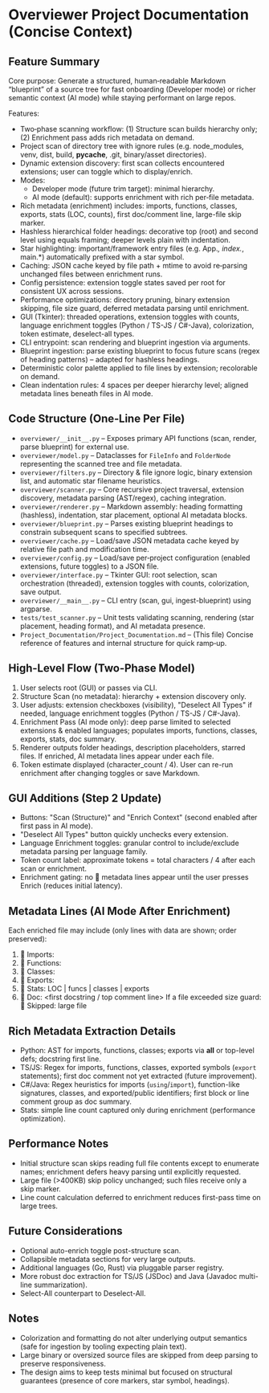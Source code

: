 # Overviewer Project Documentation (Concise Context)

## Feature Summary
Core purpose: Generate a structured, human‑readable Markdown “blueprint” of a source tree for fast onboarding (Developer mode) or richer semantic context (AI mode) while staying performant on large repos.

Features:
- Two‑phase scanning workflow: (1) Structure scan builds hierarchy only; (2) Enrichment pass adds rich metadata on demand.
- Project scan of directory tree with ignore rules (e.g. node_modules, venv, dist, build, __pycache__, .git, binary/asset directories).
- Dynamic extension discovery: first scan collects encountered extensions; user can toggle which to display/enrich.
- Modes:
  - Developer mode (future trim target): minimal hierarchy.
  - AI mode (default): supports enrichment with rich per‑file metadata.
- Rich metadata (enrichment) includes: imports, functions, classes, exports, stats (LOC, counts), first doc/comment line, large-file skip marker.
- Hashless hierarchical folder headings: decorative top (root) and second level using equals framing; deeper levels plain with indentation.
- Star highlighting: important/framework entry files (e.g. App.*, index.*, main.*) automatically prefixed with a star symbol.
- Caching: JSON cache keyed by file path + mtime to avoid re‑parsing unchanged files between enrichment runs.
- Config persistence: extension toggle states saved per root for consistent UX across sessions.
- Performance optimizations: directory pruning, binary extension skipping, file size guard, deferred metadata parsing until enrichment.
- GUI (Tkinter): threaded operations, extension toggles with counts, language enrichment toggles (Python / TS-JS / C#-Java), colorization, token estimate, deselect-all types.
- CLI entrypoint: scan rendering and blueprint ingestion via arguments.
- Blueprint ingestion: parse existing blueprint to focus future scans (regex of heading patterns) – adapted for hashless headings.
- Deterministic color palette applied to file lines by extension; recolorable on demand.
- Clean indentation rules: 4 spaces per deeper hierarchy level; aligned metadata lines beneath files in AI mode.

## Code Structure (One‑Line Per File)
- `overviewer/__init__.py` – Exposes primary API functions (scan, render, parse blueprint) for external use.
- `overviewer/model.py` – Dataclasses for `FileInfo` and `FolderNode` representing the scanned tree and file metadata.
- `overviewer/filters.py` – Directory & file ignore logic, binary extension list, and automatic star filename heuristics.
- `overviewer/scanner.py` – Core recursive project traversal, extension discovery, metadata parsing (AST/regex), caching integration.
- `overviewer/renderer.py` – Markdown assembly: heading formatting (hashless), indentation, star placement, optional AI metadata blocks.
- `overviewer/blueprint.py` – Parses existing blueprint headings to constrain subsequent scans to specified subtrees.
- `overviewer/cache.py` – Load/save JSON metadata cache keyed by relative file path and modification time.
- `overviewer/config.py` – Load/save per‑project configuration (enabled extensions, future toggles) to a JSON file.
- `overviewer/interface.py` – Tkinter GUI: root selection, scan orchestration (threaded), extension toggles with counts, colorization, save output.
- `overviewer/__main__.py` – CLI entry (scan, gui, ingest-blueprint) using argparse.
- `tests/test_scanner.py` – Unit tests validating scanning, rendering (star placement, heading format), and AI metadata presence.
- `Project_Documentation/Project_Documentation.md` – (This file) Concise reference of features and internal structure for quick ramp‑up.

## High-Level Flow (Two-Phase Model)
1. User selects root (GUI) or passes via CLI.
2. Structure Scan (no metadata): hierarchy + extension discovery only.
3. User adjusts: extension checkboxes (visibility), "Deselect All Types" if needed, language enrichment toggles (Python / TS-JS / C#-Java).
4. Enrichment Pass (AI mode only): deep parse limited to selected extensions & enabled languages; populates imports, functions, classes, exports, stats, doc summary.
5. Renderer outputs folder headings, description placeholders, starred files. If enriched, AI metadata lines appear under each file.
6. Token estimate displayed (character_count / 4). User can re-run enrichment after changing toggles or save Markdown.

## GUI Additions (Step 2 Update)
- Buttons: "Scan (Structure)" and "Enrich Context" (second enabled after first pass in AI mode).
- "Deselect All Types" button quickly unchecks every extension.
- Language Enrichment toggles: granular control to include/exclude metadata parsing per language family.
- Token count label: approximate tokens = total characters / 4 after each scan or enrichment.
- Enrichment gating: no 📕 metadata lines appear until the user presses Enrich (reduces initial latency).

## Metadata Lines (AI Mode After Enrichment)
Each enriched file may include (only lines with data are shown; order preserved):
1. 📕 Imports: <list>
2. 📕 Functions: <list>
3. 📕 Classes: <list>
4. 📕 Exports: <list>
5. 📕 Stats: LOC <n> | funcs <f> | classes <c> | exports <e>
6. 📕 Doc: <first docstring / top comment line>
If a file exceeded size guard: 📕 Skipped: large file

## Rich Metadata Extraction Details
- Python: AST for imports, functions, classes; exports via __all__ or top-level defs; docstring first line.
- TS/JS: Regex for imports, functions, classes, exported symbols (`export` statements); first doc comment not yet extracted (future improvement). 
- C#/Java: Regex heuristics for imports (`using`/`import`), function-like signatures, classes, and exported/public identifiers; first block or line comment group as doc summary.
- Stats: simple line count captured only during enrichment (performance optimization).

## Performance Notes
- Initial structure scan skips reading full file contents except to enumerate names; enrichment defers heavy parsing until explicitly requested.
- Large file (>400KB) skip policy unchanged; such files receive only a skip marker.
- Line count calculation deferred to enrichment reduces first-pass time on large trees.

## Future Considerations
- Optional auto-enrich toggle post-structure scan.
- Collapsible metadata sections for very large outputs.
- Additional languages (Go, Rust) via pluggable parser registry.
- More robust doc extraction for TS/JS (JSDoc) and Java (Javadoc multi-line summarization).
- Select-All counterpart to Deselect-All.

## Notes
- Colorization and formatting do not alter underlying output semantics (safe for ingestion by tooling expecting plain text).
- Large binary or oversized source files are skipped from deep parsing to preserve responsiveness.
- The design aims to keep tests minimal but focused on structural guarantees (presence of core markers, star symbol, headings).

